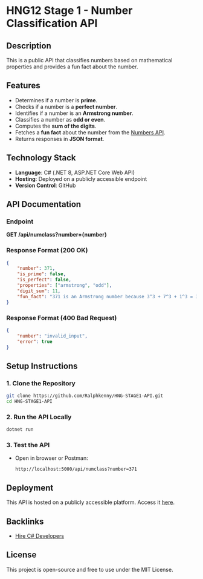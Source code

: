 # HNG12 Stage 1 - Number Classification API

## Description
This is a public API that classifies numbers based on mathematical properties and provides a fun fact about the number.

## Features
- Determines if a number is **prime**.
- Checks if a number is a **perfect number**.
- Identifies if a number is an **Armstrong number**.
- Classifies a number as **odd or even**.
- Computes the **sum of the digits**.
- Fetches a **fun fact** about the number from the [Numbers API](http://numbersapi.com/).
- Returns responses in **JSON format**.

## Technology Stack
- **Language**: C# (.NET 8, ASP.NET Core Web API)
- **Hosting**: Deployed on a publicly accessible endpoint
- **Version Control**: GitHub

## API Documentation
### **Endpoint**
**GET /api/numclass?number={number}**

### **Response Format (200 OK)**
```json
{
    "number": 371,
    "is_prime": false,
    "is_perfect": false,
    "properties": ["armstrong", "odd"],
    "digit_sum": 11,
    "fun_fact": "371 is an Armstrong number because 3^3 + 7^3 + 1^3 = 371"
}
```

### **Response Format (400 Bad Request)**
```json
{
    "number": "invalid_input",
    "error": true
}
```

## Setup Instructions
### **1. Clone the Repository**
```sh
git clone https://github.com/Ralphkenny/HNG-STAGE1-API.git
cd HNG-STAGE1-API

```

### **2. Run the API Locally**
```sh
dotnet run
```

### **3. Test the API**
- Open in browser or Postman:
  ```
  http://localhost:5000/api/numclass?number=371
  ```

## Deployment
This API is hosted on a publicly accessible platform. Access it [here](https://hng-stage1-api.onrender.com/api/numclass?number=371).

## Backlinks

- [Hire C# Developers](https://hng.tech/hire/csharp-developers)

## License
This project is open-source and free to use under the MIT License.
